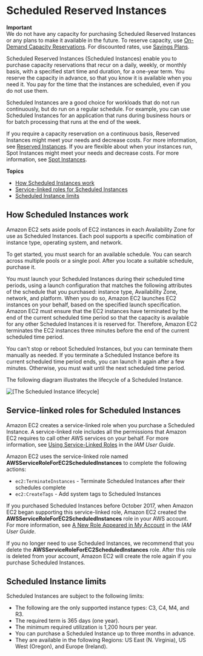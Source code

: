 # Scheduled Reserved Instances<a name="ec2-scheduled-instances"></a>

**Important**  
We do not have any capacity for purchasing Scheduled Reserved Instances or any plans to make it available in the future\. To reserve capacity, use [On\-Demand Capacity Reservations](ec2-capacity-reservations.md)\. For discounted rates, use [Savings Plans](https://docs.aws.amazon.com/savingsplans/latest/userguide/)\.

Scheduled Reserved Instances \(Scheduled Instances\) enable you to purchase capacity reservations that recur on a daily, weekly, or monthly basis, with a specified start time and duration, for a one\-year term\. You reserve the capacity in advance, so that you know it is available when you need it\. You pay for the time that the instances are scheduled, even if you do not use them\.

Scheduled Instances are a good choice for workloads that do not run continuously, but do run on a regular schedule\. For example, you can use Scheduled Instances for an application that runs during business hours or for batch processing that runs at the end of the week\.

If you require a capacity reservation on a continuous basis, Reserved Instances might meet your needs and decrease costs\. For more information, see [Reserved Instances](ec2-reserved-instances.md)\. If you are flexible about when your instances run, Spot Instances might meet your needs and decrease costs\. For more information, see [Spot Instances](using-spot-instances.md)\.

**Topics**
+ [How Scheduled Instances work](#how-scheduled-instances-work)
+ [Service\-linked roles for Scheduled Instances](#service-linked-roles-scheduled-instances)
+ [Scheduled Instance limits](#scheduled-instances-limits)

## How Scheduled Instances work<a name="how-scheduled-instances-work"></a>

Amazon EC2 sets aside pools of EC2 instances in each Availability Zone for use as Scheduled Instances\. Each pool supports a specific combination of instance type, operating system, and network\.

To get started, you must search for an available schedule\. You can search across multiple pools or a single pool\. After you locate a suitable schedule, purchase it\.

You must launch your Scheduled Instances during their scheduled time periods, using a launch configuration that matches the following attributes of the schedule that you purchased: instance type, Availability Zone, network, and platform\. When you do so, Amazon EC2 launches EC2 instances on your behalf, based on the specified launch specification\. Amazon EC2 must ensure that the EC2 instances have terminated by the end of the current scheduled time period so that the capacity is available for any other Scheduled Instances it is reserved for\. Therefore, Amazon EC2 terminates the EC2 instances three minutes before the end of the current scheduled time period\.

You can't stop or reboot Scheduled Instances, but you can terminate them manually as needed\. If you terminate a Scheduled Instance before its current scheduled time period ends, you can launch it again after a few minutes\. Otherwise, you must wait until the next scheduled time period\.

The following diagram illustrates the lifecycle of a Scheduled Instance\.

![\[The Scheduled Instance lifecycle\]](http://docs.aws.amazon.com/AWSEC2/latest/UserGuide/images/Scheduled_instances_lifecycle.png)

## Service\-linked roles for Scheduled Instances<a name="service-linked-roles-scheduled-instances"></a>

Amazon EC2 creates a service\-linked role when you purchase a Scheduled Instance\. A service\-linked role includes all the permissions that Amazon EC2 requires to call other AWS services on your behalf\. For more information, see [Using Service\-Linked Roles](https://docs.aws.amazon.com/IAM/latest/UserGuide/using-service-linked-roles.html) in the *IAM User Guide*\.

Amazon EC2 uses the service\-linked role named **AWSServiceRoleForEC2ScheduledInstances** to complete the following actions:
+ `ec2:TerminateInstances` \- Terminate Scheduled Instances after their schedules complete
+ `ec2:CreateTags` \- Add system tags to Scheduled Instances

If you purchased Scheduled Instances before October 2017, when Amazon EC2 began supporting this service\-linked role, Amazon EC2 created the **AWSServiceRoleForEC2ScheduledInstances** role in your AWS account\. For more information, see [A New Role Appeared in My Account](https://docs.aws.amazon.com/IAM/latest/UserGuide/troubleshoot_roles.html#troubleshoot_roles_new-role-appeared) in the *IAM User Guide*\.

If you no longer need to use Scheduled Instances, we recommend that you delete the **AWSServiceRoleForEC2ScheduledInstances** role\. After this role is deleted from your account, Amazon EC2 will create the role again if you purchase Scheduled Instances\.

## Scheduled Instance limits<a name="scheduled-instances-limits"></a>

Scheduled Instances are subject to the following limits:
+ The following are the only supported instance types: C3, C4, M4, and R3\.
+ The required term is 365 days \(one year\)\.
+ The minimum required utilization is 1,200 hours per year\.
+ You can purchase a Scheduled Instance up to three months in advance\.
+ They are available in the following Regions: US East \(N\. Virginia\), US West \(Oregon\), and Europe \(Ireland\)\.